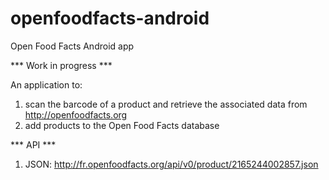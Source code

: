 openfoodfacts-android
=====================

Open Food Facts Android app

*** Work in progress ***

An application to:
1. scan the barcode of a product and retrieve the associated data from http://openfoodfacts.org
2. add products to the Open Food Facts database

*** API ***

1. JSON: http://fr.openfoodfacts.org/api/v0/product/2165244002857.json